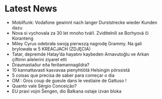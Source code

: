 # Latest News
-  Mobilfunk: Vodafone gewinnt nach langer Durststrecke wieder Kunden dazu
-  Nova si vychovala za 30 let mnoho tváří. Zviditelnili se Borhyová či Koranteng
-  Miley Cyrus odebrała swoją pierwszą nagrodę Grammy. Na gali brylowała w 5 KREACJACH (ZDJĘCIA)
-  Tatar, depremde Hatay’da hayatını kaybeden Arnavutoğlu ve Arkan çiftinin ailelerini ziyaret etti
-  Draumastaður eða ferðamannagildra?
-  10 kannattavasti kasvavaa pienyhtiötä Helsingin pörssistä
-  5 coisas que precisa de saber para começar o dia
-  OM : Gros coup de gueule dans le vestiaire de Gattuso !
-  Quanto vale Sérgio Conceição?
-  EU pravi vojni Šengen, dio Balkana ostaje izvan bloka
